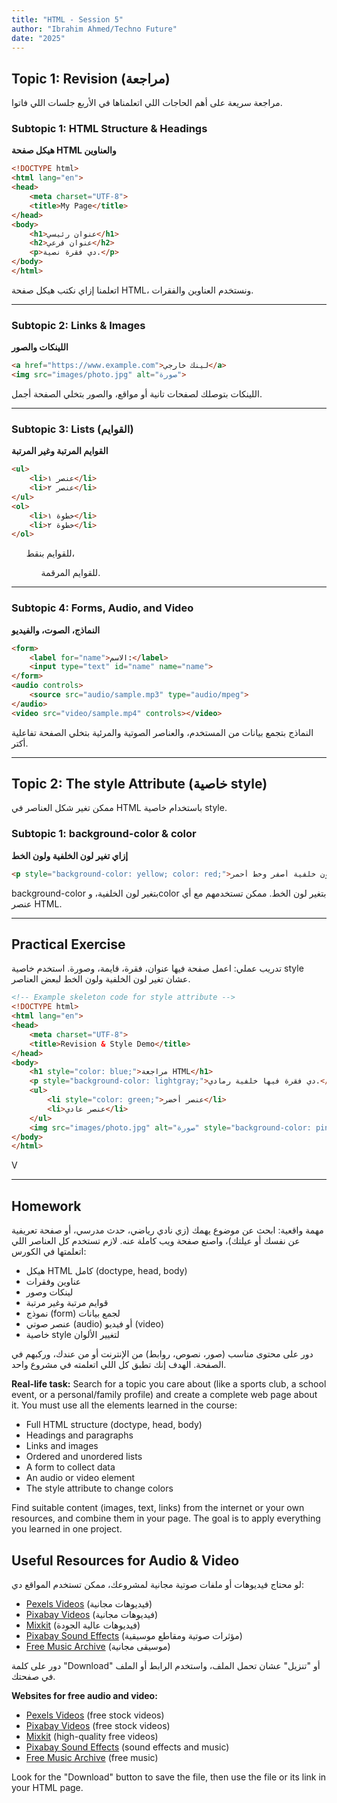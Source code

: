 ```yaml
---
title: "HTML - Session 5"
author: "Ibrahim Ahmed/Techno Future"
date: "2025"
---
```


## Topic 1: Revision (مراجعة)

<div class="arabic">
مراجعة سريعة على أهم الحاجات اللي اتعلمناها في الأربع جلسات اللي فاتوا.
</div>

### Subtopic 1: HTML Structure & Headings

**هيكل صفحة HTML والعناوين**

```html
<!DOCTYPE html>
<html lang="en">
<head>
    <meta charset="UTF-8">
    <title>My Page</title>
</head>
<body>
    <h1>عنوان رئيسي</h1>
    <h2>عنوان فرعي</h2>
    <p>دي فقرة نصية.</p>
</body>
</html>
```

<div class="arabic">
اتعلمنا إزاي نكتب هيكل صفحة HTML، ونستخدم العناوين والفقرات.
</div>

---

### Subtopic 2: Links & Images

**اللينكات والصور**

```html
<a href="https://www.example.com">لينك خارجي</a>
<img src="images/photo.jpg" alt="صورة">
```

<div class="arabic">
اللينكات بتوصلك لصفحات تانية أو مواقع، والصور بتخلي الصفحة أجمل.
</div>

---

### Subtopic 3: Lists (القوايم)

**القوايم المرتبة وغير المرتبة**

```html
<ul>
    <li>عنصر ١</li>
    <li>عنصر ٢</li>
</ul>
<ol>
    <li>خطوة ١</li>
    <li>خطوة ٢</li>
</ol>
```

<div class="arabic">
<ul> للقوايم بنقط، <ol> للقوايم المرقمة.</div>

---

### Subtopic 4: Forms, Audio, and Video

**النماذج، الصوت، والفيديو**

```html
<form>
    <label for="name">الاسم:</label>
    <input type="text" id="name" name="name">
</form>
<audio controls>
    <source src="audio/sample.mp3" type="audio/mpeg">
</audio>
<video src="video/sample.mp4" controls></video>
```

<div class="arabic">
النماذج بتجمع بيانات من المستخدم، والعناصر الصوتية والمرئية بتخلي الصفحة تفاعلية أكتر.
</div>

---

## Topic 2: The style Attribute (خاصية style)

<div class="arabic">
ممكن تغير شكل العناصر في HTML باستخدام خاصية style.
</div>

### Subtopic 1: background-color & color

**إزاي تغير لون الخلفية ولون الخط**

```html
<p style="background-color: yellow; color: red;">نص بلون خلفية أصفر وخط أحمر</p>
```

<div class="arabic">
background-color بتغير لون الخلفية، وcolor بتغير لون الخط. ممكن تستخدمهم مع أي عنصر HTML.
</div>

---

## Practical Exercise

<div class="arabic">
تدريب عملي: اعمل صفحة فيها عنوان، فقرة، قايمة، وصورة. استخدم خاصية style عشان تغير لون الخلفية ولون الخط لبعض العناصر.
</div>

```html
<!-- Example skeleton code for style attribute -->
<!DOCTYPE html>
<html lang="en">
<head>
    <meta charset="UTF-8">
    <title>Revision & Style Demo</title>
</head>
<body>
    <h1 style="color: blue;">مراجعة HTML</h1>
    <p style="background-color: lightgray;">دي فقرة فيها خلفية رمادي.</p>
    <ul>
        <li style="color: green;">عنصر أخضر</li>
        <li>عنصر عادي</li>
    </ul>
    <img src="images/photo.jpg" alt="صورة" style="background-color: pink;">
</body>
</html>
```

V

---

## Homework

<div class="arabic">
مهمة واقعية: ابحث عن موضوع يهمك (زي نادي رياضي، حدث مدرسي، أو صفحة تعريفية عن نفسك أو عيلتك)، واصنع صفحة ويب كاملة عنه. لازم تستخدم كل العناصر اللي اتعلمتها في الكورس:
<ul>
  <li>هيكل HTML كامل (doctype, head, body)</li>
  <li>عناوين وفقرات</li>
  <li>لينكات وصور</li>
  <li>قوايم مرتبة وغير مرتبة</li>
  <li>نموذج (form) لجمع بيانات</li>
  <li>عنصر صوتي (audio) أو فيديو (video)</li>
  <li>خاصية style لتغيير الألوان</li>
</ul>
دور على محتوى مناسب (صور، نصوص، روابط) من الإنترنت أو من عندك، وركبهم في الصفحة. الهدف إنك تطبق كل اللي اتعلمته في مشروع واحد.
</div>

**Real-life task:**
Search for a topic you care about (like a sports club, a school event, or a personal/family profile) and create a complete web page about it. You must use all the elements learned in the course:
- Full HTML structure (doctype, head, body)
- Headings and paragraphs
- Links and images
- Ordered and unordered lists
- A form to collect data
- An audio or video element
- The style attribute to change colors

Find suitable content (images, text, links) from the internet or your own resources, and combine them in your page. The goal is to apply everything you learned in one project.

## Useful Resources for Audio & Video

<div class="arabic">
لو محتاج فيديوهات أو ملفات صوتية مجانية لمشروعك، ممكن تستخدم المواقع دي:
<ul>
  <li><a href="https://www.pexels.com/videos/" target="_blank">Pexels Videos</a> (فيديوهات مجانية)</li>
  <li><a href="https://pixabay.com/videos/" target="_blank">Pixabay Videos</a> (فيديوهات مجانية)</li>
  <li><a href="https://mixkit.co/free-stock-video/" target="_blank">Mixkit</a> (فيديوهات عالية الجودة)</li>
  <li><a href="https://pixabay.com/sound-effects/" target="_blank">Pixabay Sound Effects</a> (مؤثرات صوتية ومقاطع موسيقية)</li>
  <li><a href="https://freemusicarchive.org/" target="_blank">Free Music Archive</a> (موسيقى مجانية)</li>
</ul>
دور على كلمة "Download" أو "تنزيل" عشان تحمل الملف، واستخدم الرابط أو الملف في صفحتك.
</div>

**Websites for free audio and video:**
- <a href="https://www.pexels.com/videos/" target="_blank">Pexels Videos</a> (free stock videos)
- <a href="https://pixabay.com/videos/" target="_blank">Pixabay Videos</a> (free stock videos)
- <a href="https://mixkit.co/free-stock-video/" target="_blank">Mixkit</a> (high-quality free videos)
- <a href="https://pixabay.com/sound-effects/" target="_blank">Pixabay Sound Effects</a> (sound effects and music)
- <a href="https://freemusicarchive.org/" target="_blank">Free Music Archive</a> (free music)

Look for the "Download" button to save the file, then use the file or its link in your HTML page.






